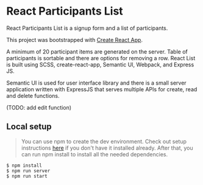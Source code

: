 # React Participants List

React Participants List is a signup form and a list of participants.

This project was bootstrapped with [Create React App](https://github.com/facebookincubator/create-react-app).

A minimum of 20 participant items are generated on the server. Table of participants is sortable and there are options for removing a row.
React List is built using SCSS, create-react-app, Semantic UI, Webpack, and Express JS.

Semantic UI is used for user interface library and there is a small server application written with ExpressJS that serves multiple APIs for create, read and delete functions.

(TODO: add edit function)

## Local setup

> You can use npm to create the dev environment. Check out setup instructions [here](https://www.npmjs.com/get-npm) if you don't have it installed already. After that, you can run npm install to install all the needed dependencies.

```
$ npm install
$ npm run server
$ npm run start
```
